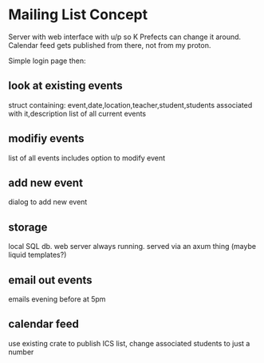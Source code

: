 # Mailing List Concept
Server with web interface with u/p so K Prefects can change it around.
Calendar feed gets published from there, not from my proton.

Simple login page then:
## look at existing events
struct containing: event,date,location,teacher,student,students associated with it,description
list of all current events

## modifiy events
list of all events includes option to modify event

## add new event
dialog to add new event

## storage
local SQL db.
web server always running.
served via an axum thing (maybe liquid templates?)

## email out events
emails evening before at 5pm

## calendar feed
use existing crate to publish ICS list, change associated students to just a number